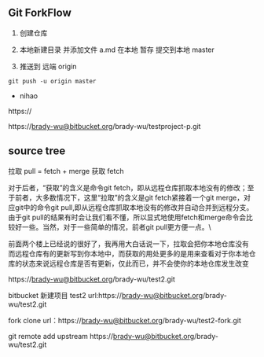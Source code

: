 ## Git ForkFlow


1. 创建仓库

2. 本地新建目录 并添加文件
 a.md
 在本地  暂存  提交到本地 master   

3. 推送到 远端 origin 
```
git push -u origin master
```



* nihao 

 https://

https://brady-wu@bitbucket.org/brady-wu/testproject-p.git

## source tree 
拉取 pull  = fetch + merge
获取 fetch 

对于后者，“获取”的含义是命令git fetch，即从远程仓库抓取本地没有的修改；至于前者，大多数情况下，这里“拉取”的含义是git fetch紧接着一个git merge，对应git中的命令git pull,即从远程仓库抓取本地没有的修改并自动合并到远程分支。
由于git pull的结果有时会让我们看不懂，所以显式地使用fetch和merge命令会比较好一些。当然，对于一些简单的情况，前者git pull更方便一点。\

前面两个楼上已经说的很好了，我再用大白话说一下，拉取会把你本地仓库没有 而远程仓库有的更新写到你本地中，而获取的用处更多的是用来查看对于你本地仓库的状态来说远程仓库是否有更新，仅此而已，并不会使你的本地仓库发生改变


https://brady-wu@bitbucket.org/brady-wu/test2.git

bitbucket 新建项目 
test2 url:https://brady-wu@bitbucket.org/brady-wu/test2.git


fork 
clone  url：https://brady-wu@bitbucket.org/brady-wu/test2-fork.git


git remote add upstream https://brady-wu@bitbucket.org/brady-wu/test2.git




